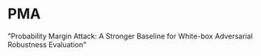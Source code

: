 # PMA
"Probability Margin Attack: A Stronger Baseline for White-box Adversarial Robustness Evaluation"
